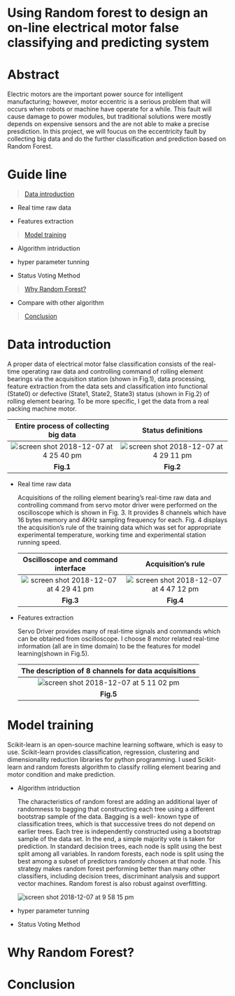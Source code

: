 # Using Random forest to design an on-line electrical motor false classifying and predicting system
# Abstract
  Electric motors are the important power source for intelligent manufacturing; however, motor eccentric is a serious problem that will occurs when robots or machine have operate for a while. This fault will cause damage to power modules, but traditional solutions were mostly depends on expensive sensors and the are not able to make a precise presdiction. In this project, we will foucus on the eccentricity fault by collecting big data and do the further classification and prediction based on Random Forest.
# Guide line
> [Data introduction](#data-introduction) 

  - Real time raw data
  
  - Features extraction
 

> [Model training](#model-training) 

  - Algorithm intriduction
  
  - hyper parameter tunning
  
  - Status Voting Method

> [Why Random Forest?](#why-random-forest)

  - Compare with other algorithm

> [Conclusion](#conclusion)

# Data introduction
A proper data of electrical motor false classification consists of the real-time operating raw data and controlling command of rolling element bearings via the acquisition station (shown in Fig.1), data processing, feature extraction from the data sets and classification into functional (State0) or defective (State1, State2, State3) status (shown in Fig.2) of rolling element bearing. To be more specific, I get the data from a real packing machine motor.

| <a>**Entire process of collecting big data**</a> | <a>**Status definitions**</a> 
| :---: |:---:| 
|![screen shot 2018-12-07 at 4 25 40 pm](https://user-images.githubusercontent.com/36265245/49637409-4490ee80-fa40-11e8-8e07-9aeb9335f3f8.png)    | ![screen shot 2018-12-07 at 4 29 11 pm](https://user-images.githubusercontent.com/36265245/49637415-465ab200-fa40-11e8-83f6-2790bd4622c2.png)
| <a>**Fig.1**</a> | <a>**Fig.2**</a> 

- Real time raw data

  Acquisitions of the rolling element bearing’s real-time raw data and controlling command from servo motor driver were performed on the     oscilloscope which is shown in Fig. 3. It provides 8 channels which have 16 bytes memory and 4KHz sampling frequency for each. Fig. 4     displays the acquisition’s rule of the training data which was set for appropriate experimental temperature, working time and             experimental station running speed.

  | <a>**Oscilloscope and command interface**</a> | <a>**Acquisition’s rule**</a> 
  | :---: |:---:| 
  |![screen shot 2018-12-07 at 4 29 41 pm](https://user-images.githubusercontent.com/36265245/49638044-00065280-fa42-11e8-9ef4-8c0de60c9a6f.png)  | ![screen shot 2018-12-07 at 4 47 12 pm](https://user-images.githubusercontent.com/36265245/49638046-009ee900-fa42-11e8-8d96-f227b8fa0909.png)
  | <a>**Fig.3**</a> | <a>**Fig.4**</a> 
  
- Features extraction

  Servo Driver provides many of real-time signals and commands which can be obtained from oscilloscope. I choose 8 motor related real-time information (all are in time domain) to be the features for model learning(shown in Fig.5).

  | <a>**The description of 8 channels for data acquisitions**</a> | 
  | :---: |
  |![screen shot 2018-12-07 at 5 11 02 pm](https://user-images.githubusercontent.com/36265245/49638483-36909d00-fa43-11e8-8106-825213179e31.png) | 
  | <a>**Fig.5**</a> | 
  
# Model training
Scikit-learn is an open-source machine learning software, which is easy to use. Scikit-learn provides classification, regression, clustering and dimensionality reduction libraries for python programming. I used Scikit-learn and random forests algorithm to classify rolling element bearing and motor condition and make prediction.

  - Algorithm intriduction
  
    The characteristics of random forest are adding an additional layer of randomness to bagging that constructing each tree using a different bootstrap sample of the data. Bagging is a well- known type of classification trees, which is that successive trees do not depend on earlier trees. Each tree is independently constructed using a bootstrap sample of the data set. In the end, a simple majority vote is taken for prediction. In standard decision trees, each node is split using the best split among all variables. In random forests, each node is split using the best among a subset of predictors randomly chosen at that node. This strategy makes random forest performing better than many other classifiers, including decision trees, discriminant analysis and support vector machines. Random forest is also robust against overfitting.
    
    ![screen shot 2018-12-07 at 9 58 15 pm](https://user-images.githubusercontent.com/36265245/49651837-4623dc00-fa6b-11e8-9c3c-39e30422af09.png)
    
 
  - hyper parameter tunning
  
    
  
  - Status Voting Method
  
# Why Random Forest?
# Conclusion
